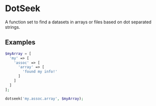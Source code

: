 # DotSeek

A function set to find a datasets in arrays or files based on dot separated strings.


## Examples

```php
$myArray = [
  'my' => [
    'assoc' => [
      'array' => [
        'found my info!'
      ]
    ]
  ]
];

dotseek('my.assoc.array', $myArray);
```
